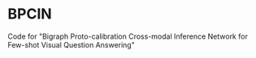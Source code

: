 # BPCIN
Code for "Bigraph Proto-calibration Cross-modal Inference Network for  Few-shot Visual Question Answering"
